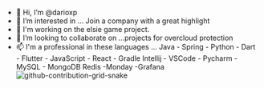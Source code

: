 - 👋 Hi, I’m @darioxp
- 👀 I’m interested in ... Join a company with a great highlight
- 🌱 I'm working on the elsie game project.
- 💞️ I’m looking to collaborate on ...projects for overcloud protection
- 📫 I'm a professional in these languages ...
Java - Spring - Python - Dart - Flutter - JavaScript - React - Gradle
Intellij - VSCode - Pycharm -MySQL - MongoDB Redis -Monday -Grafana
![github-contribution-grid-snake](https://user-images.githubusercontent.com/115436977/194789158-f0f8e6b4-4793-4ee1-b715-9f0f6b2ada38.svg)
